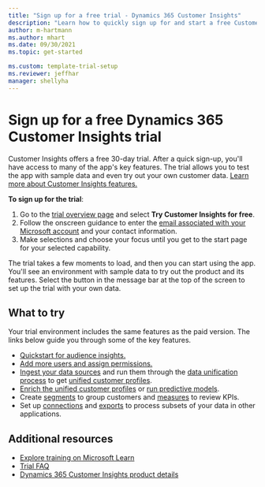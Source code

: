 ```yaml
---
title: "Sign up for a free trial - Dynamics 365 Customer Insights"
description: "Learn how to quickly sign up for and start a free Customer Insights trial. Explore the app and find additional learning resources."
author: m-hartmann
ms.author: mhart
ms.date: 09/30/2021
ms.topic: get-started

ms.custom: template-trial-setup 
ms.reviewer: jeffhar
manager: shellyha
---
```


# Sign up for a free Dynamics 365 Customer Insights trial

Customer Insights offers a free 30-day trial. After a quick sign-up, you'll have access to many of the app's key features. The trial allows you to test the app with sample data and even try out your own customer data. [Learn more about Customer Insights features.](overview.md)

**To sign up for the trial**:

1. Go to the [trial overview page](https://dynamics.microsoft.com/en-us/ai/customer-insights/) and select **Try Customer Insights for free**.
1. Follow the onscreen guidance to enter the [email associated with your Microsoft account](https://support.microsoft.com/windows/what-is-a-microsoft-account-4a7c48e9-ff5a-e9c6-5a5c-1a57d66c3bfa) and your contact information.
1. Make selections and choose your focus until you get to the start page for your selected capability.

The trial takes a few moments to load, and then you can start using the app. You'll see an environment with sample data to try out the product and its features. Select the button in the message bar at the top of the screen to set up the trial with your own data.

## What to try

Your trial environment includes the same features as the paid version. The links below guide you through some of the key features.

- [Quickstart for audience insights.](audience-insights/get-started.md)
- [Add more users and assign permissions.](audience-insights/permissions.md)
- [Ingest your data sources](audience-insights/data-sources.md) and run them through the [data unification process](audience-insights/data-unification.md) to get [unified customer profiles](audience-insights/customer-profiles.md).
- [Enrich the unified customer profiles](audience-insights/enrichment-hub.md) or [run predictive models](audience-insights/predictions-overview.md).
- Create [segments](audience-insights/segments.md) to group customers and [measures](audience-insights/measures.md) to review KPIs.
- Set up [connections](audience-insights/connections.md) and [exports](audience-insights/export-destinations.md) to process subsets of your data in other applications.

## Additional resources

- [Explore training on Microsoft Learn](/learn/browse/?filter-products=dynamics-dynamics-cust-insights)
- [Trial FAQ](trial-faq.md)
- [Dynamics 365 Customer Insights product details](https://dynamics.microsoft.com/ai/customer-insights/)
